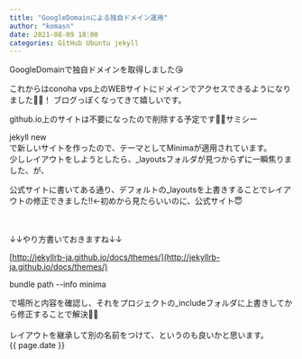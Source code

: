 ```yaml
---
title: "GoogleDomainによる独自ドメイン運用"
author: "komasn"
date: 2021-08-09 18:00
categories: GitHub Ubuntu jekyll
---
```

GoogleDomainで独自ドメインを取得しました😘


これからはconoha vps上のWEBサイトにドメインでアクセスできるようになりました🤗💕！
ブログっぽくなってきて嬉しいです。  
  
github.io上のサイトは不要になったので削除する予定です😮‍💨サミシー
  
jekyll new  
で新しいサイトを作ったので、テーマとしてMinimaが適用されています。  
少しレイアウトをしようとしたら、_layoutsフォルダが見つからずに一瞬焦りました、が、

公式サイトに書いてある通り、デフォルトの_layoutsを上書きすることでレイアウトの修正できました‼️←初めから見たらいいのに、公式サイト😇

<br>
<br>
↓↓やり方書いておきますね↓↓
  
[http://jekyllrb-ja.github.io/docs/themes/](http://jekyllrb-ja.github.io/docs/themes/)  
  
bundle path --info minima  


で場所と内容を確認し、それをプロジェクトの_includeフォルダに上書きしてから修正することで解決🐇🐇
<br>
<br>
レイアウトを継承して別の名前をつけて、というのも良いかと思います。  
{{ page.date }}